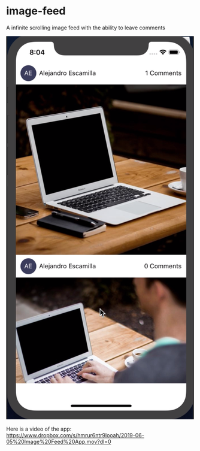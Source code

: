 # image-feed
A infinite scrolling image feed with the ability to leave comments

![alt text](screenshots/homescreen.png "Description goes here")

Here is a video of the app: https://www.dropbox.com/s/hmrur6ntr9looah/2019-06-05%20Image%20Feed%20App.mov?dl=0
